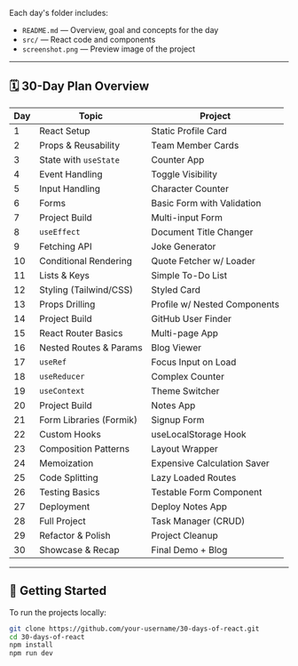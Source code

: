 
Each day's folder includes:

- `README.md` — Overview, goal and concepts for the day  
- `src/` — React code and components  
- `screenshot.png` — Preview image of the project  

---

## 🗓️ 30-Day Plan Overview

| Day | Topic                     | Project                          |
|-----|---------------------------|----------------------------------|
| 1   | React Setup               | Static Profile Card              |
| 2   | Props & Reusability       | Team Member Cards                |
| 3   | State with `useState`     | Counter App                      |
| 4   | Event Handling            | Toggle Visibility                |
| 5   | Input Handling            | Character Counter                |
| 6   | Forms                     | Basic Form with Validation       |
| 7   | Project Build             | Multi-input Form                 |
| 8   | `useEffect`               | Document Title Changer           |
| 9   | Fetching API              | Joke Generator                   |
| 10  | Conditional Rendering     | Quote Fetcher w/ Loader          |
| 11  | Lists & Keys              | Simple To-Do List                |
| 12  | Styling (Tailwind/CSS)    | Styled Card                      |
| 13  | Props Drilling            | Profile w/ Nested Components     |
| 14  | Project Build             | GitHub User Finder               |
| 15  | React Router Basics       | Multi-page App                   |
| 16  | Nested Routes & Params    | Blog Viewer                      |
| 17  | `useRef`                  | Focus Input on Load              |
| 18  | `useReducer`              | Complex Counter                  |
| 19  | `useContext`              | Theme Switcher                   |
| 20  | Project Build             | Notes App                        |
| 21  | Form Libraries (Formik)   | Signup Form                      |
| 22  | Custom Hooks              | useLocalStorage Hook             |
| 23  | Composition Patterns      | Layout Wrapper                   |
| 24  | Memoization               | Expensive Calculation Saver      |
| 25  | Code Splitting            | Lazy Loaded Routes               |
| 26  | Testing Basics            | Testable Form Component          |
| 27  | Deployment                | Deploy Notes App                 |
| 28  | Full Project              | Task Manager (CRUD)              |
| 29  | Refactor & Polish         | Project Cleanup                  |
| 30  | Showcase & Recap          | Final Demo + Blog                |

---

## 🚀 Getting Started

To run the projects locally:

```bash
git clone https://github.com/your-username/30-days-of-react.git
cd 30-days-of-react
npm install
npm run dev